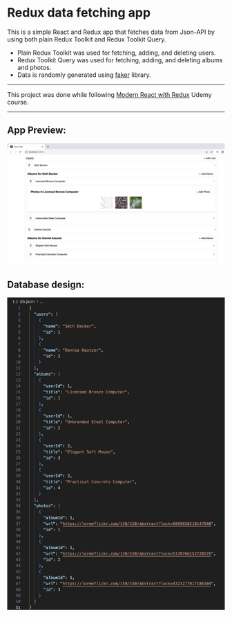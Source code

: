 # Redux data fetching app
This is a simple React and Redux app that fetches data from Json-API by using both plain Redux Toolkit and Redux Toolkit Query.
* Plain Redux Toolkit was used for fetching, adding, and deleting users.
* Redux Toolkit Query was used for fetching, adding, and deleting albums and photos.
* Data is randomly generated using [faker](https://www.npmjs.com/package/@faker-js/faker) library.
---
This project was done while following [Modern React with Redux](https://www.udemy.com/course/react-redux/) Udemy course.  

---
## App Preview:
![App Preview](https://github.com/Yazan-Hamad/redux-media-fetch-app/blob/main/app-preview.png)

## Database design:
![Database Preview](https://github.com/Yazan-Hamad/redux-media-fetch-app/blob/main/db-preview.png)

